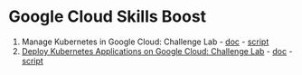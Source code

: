 # Google Cloud Skills Boost

1. Manage Kubernetes in Google Cloud: Challenge Lab - [doc](./gsp510.md) - [script](./gsp510.sh)
2. [Deploy Kubernetes Applications on Google Cloud: Challenge Lab][gsp318] - [doc](./gsp318.md) - [script](./gsp318.md)


[gsp318]: https://www.cloudskillsboost.google/focuses/10457?parent=catalog#step1
